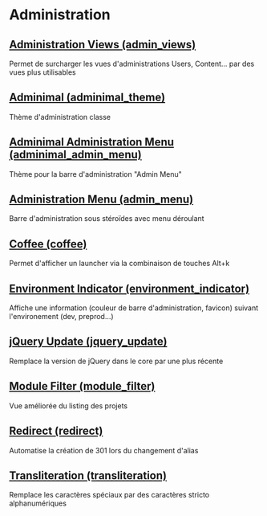 # Administration
## [Administration Views (admin_views)](https://www.drupal.org/project/admin_views)
Permet de surcharger les vues d'administrations Users, Content... par des vues plus utilisables
## [Adminimal (adminimal_theme)](https://www.drupal.org/project/adminimal_theme)
Thème d'administration classe
## [Adminimal Administration Menu (adminimal_admin_menu)](https://www.drupal.org/project/adminimal_admin_menu)
Thème pour la barre d'administration "Admin Menu"
## [Administration Menu (admin_menu)](https://www.drupal.org/project/admin_menu)
Barre d'administration sous stéroïdes avec menu déroulant
## [Coffee (coffee)](https://www.drupal.org/project/coffee)
Permet d'afficher un launcher via la combinaison de touches Alt+k
## [Environment Indicator (environment_indicator)](https://www.drupal.org/project/environment_indicator)
Affiche une information (couleur de barre d'administration, favicon) suivant l'environement (dev, preprod...) 
## [jQuery Update (jquery_update)](https://www.drupal.org/project/jquery_update)
Remplace la version de jQuery dans le core par une plus récente
## [Module Filter (module_filter)](https://www.drupal.org/project/module_filter)
Vue améliorée du listing des projets
## [Redirect (redirect)](https://www.drupal.org/project/redirect)
Automatise la création de 301 lors du changement d'alias
## [Transliteration (transliteration)](https://www.drupal.org/project/transliteration)
Remplace les caractères spéciaux par des caractères stricto alphanumériques
